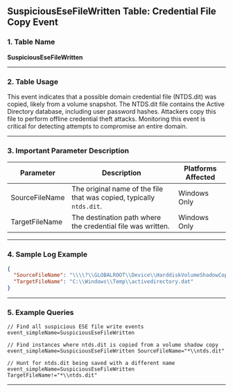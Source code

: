 ## SuspiciousEseFileWritten Table: Credential File Copy Event

### 1. Table Name
**SuspiciousEseFileWritten**

---

### 2. Table Usage
This event indicates that a possible domain credential file (NTDS.dit) was copied, likely from a volume snapshot. The NTDS.dit file contains the Active Directory database, including user password hashes. Attackers copy this file to perform offline credential theft attacks. Monitoring this event is critical for detecting attempts to compromise an entire domain.

---

### 3. Important Parameter Description

| Parameter | Description | Platforms Affected |
|---|---|---|
| SourceFileName | The original name of the file that was copied, typically `ntds.dit`. | Windows Only |
| TargetFileName | The destination path where the credential file was written. | Windows Only |

---

### 4. Sample Log Example

```json
{
  "SourceFileName": "\\\\?\\GLOBALROOT\\Device\\HarddiskVolumeShadowCopy1\\Windows\\NTDS\\ntds.dit",
  "TargetFileName": "C:\\Windows\\Temp\\activedirectory.dat"
}
```

---

### 5. Example Queries
```xql
// Find all suspicious ESE file write events
event_simpleName=SuspiciousEseFileWritten

// Find instances where ntds.dit is copied from a volume shadow copy
event_simpleName=SuspiciousEseFileWritten SourceFileName="*\\ntds.dit"

// Hunt for ntds.dit being saved with a different name
event_simpleName=SuspiciousEseFileWritten TargetFileName!="*\\ntds.dit"
```
---
